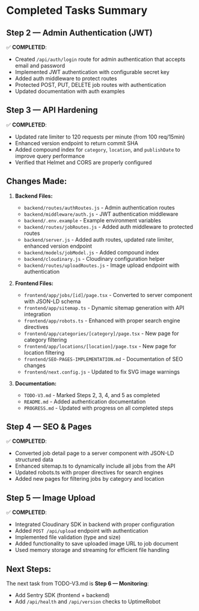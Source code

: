 # Completed Tasks Summary

## Step 2 — Admin Authentication (JWT)

✅ **COMPLETED**:

- Created `/api/auth/login` route for admin authentication that accepts email and password
- Implemented JWT authentication with configurable secret key
- Added auth middleware to protect routes
- Protected POST, PUT, DELETE job routes with authentication
- Updated documentation with auth examples

## Step 3 — API Hardening

✅ **COMPLETED**:

- Updated rate limiter to 120 requests per minute (from 100 req/15min)
- Enhanced version endpoint to return commit SHA
- Added compound index for `category`, `location`, and `publishDate` to improve query performance
- Verified that Helmet and CORS are properly configured

## Changes Made:

1. **Backend Files:**

   - `backend/routes/authRoutes.js` - Admin authentication routes
   - `backend/middleware/auth.js` - JWT authentication middleware
   - `backend/.env.example` - Example environment variables
   - `backend/routes/jobRoutes.js` - Added auth middleware to protected routes
   - `backend/server.js` - Added auth routes, updated rate limiter, enhanced version endpoint
   - `backend/models/jobModel.js` - Added compound index
   - `backend/cloudinary.js` - Cloudinary configuration helper
   - `backend/routes/uploadRoutes.js` - Image upload endpoint with authentication

2. **Frontend Files:**

   - `frontend/app/jobs/[id]/page.tsx` - Converted to server component with JSON-LD schema
   - `frontend/app/sitemap.ts` - Dynamic sitemap generation with API integration
   - `frontend/app/robots.ts` - Enhanced with proper search engine directives
   - `frontend/app/categories/[category]/page.tsx` - New page for category filtering
   - `frontend/app/locations/[location]/page.tsx` - New page for location filtering
   - `frontend/SEO-PAGES-IMPLEMENTATION.md` - Documentation of SEO changes
   - `frontend/next.config.js` - Updated to fix SVG image warnings

3. **Documentation:**
   - `TODO-V3.md` - Marked Steps 2, 3, 4, and 5 as completed
   - `README.md` - Added authentication documentation
   - `PROGRESS.md` - Updated with progress on all completed steps

## Step 4 — SEO & Pages

✅ **COMPLETED**:

- Converted job detail page to a server component with JSON-LD structured data
- Enhanced sitemap.ts to dynamically include all jobs from the API
- Updated robots.ts with proper directives for search engines
- Added new pages for filtering jobs by category and location

## Step 5 — Image Upload

✅ **COMPLETED**:

- Integrated Cloudinary SDK in backend with proper configuration
- Added `POST /api/upload` endpoint with authentication
- Implemented file validation (type and size)
- Added functionality to save uploaded image URL to job document
- Used memory storage and streaming for efficient file handling

## Next Steps:

The next task from TODO-V3.md is **Step 6 — Monitoring**:

- Add Sentry SDK (frontend + backend)
- Add `/api/health` and `/api/version` checks to UptimeRobot
